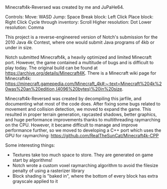 Minecraft4k-Reversed was created by me and JuPaHe64.

Controls:
Move: WASD
Jump: Space
Break block: Left Click
Place block: Right Click
Cycle through inventory: Scroll
Higher resolution: Dot
Lower resolution: Comma


This project is a reverse-engineered version of Notch's submission for the 2010 Java 4k Contest, where one would submit Java programs of 4kb or under in size.

Notch submitted Minecraft4k, a heavily optimized and limited Minecraft port. However, the game contained a multitude of bugs and is difficult to play today.
The original build can be found at https://archive.org/details/Minecraft4K.
There is a Minecraft wiki page for Minecraft4k: https://minecraft.gamepedia.com/Minecraft_4k#:~:text=Minecraft%204k%20was%20an%20edition,(4096%20bytes)%20in%20size.

Minecraft4k-Reversed was created by decompiling this jarfile, and documenting what most of the code does. After fixing some bugs related to movement and collision detection, we moved to expand the game. This resulted in proper terrain generation, raycasted shadows, better graphics, and huge performance improvements thanks to multithreading raymarching on the CPU. However, it became difficult to manage and improve performance further, so we moved to developing a C++ port which uses the GPU for raymarching: https://github.com/RealTheSunCat/Minecraft4k-CPP

Some interesting things:
- Textures take too much space to store. They are generated on game start by algorithms!
- Notch wrote a custom voxel raymarching algorithm to avoid the filesize penalty of using a rasterizer library
- Block shading is "baked in", where the bottom of every block has extra grayscale applied to it
